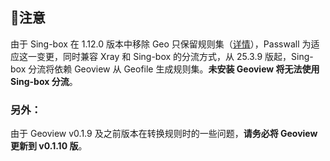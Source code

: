 ## :mega:注意
由于 Sing-box 在 1.12.0 版本中移除 Geo 只保留规则集（[详情](https://sing-box.sagernet.org/zh/deprecated/#geoip)），Passwall 为适应这一变更，同时兼容 Xray 和 Sing-box 的分流方式，从 25.3.9 版起，Sing-box 分流将依赖 Geoview 从 Geofile 生成规则集。**未安装 Geoview 将无法使用 Sing-box 分流**。  

### 另外：
由于 Geoview v0.1.9 及之前版本在转换规则时的一些问题，**请务必将 Geoview 更新到 v0.1.10 版**。
